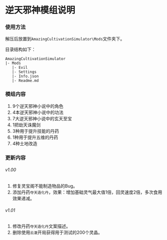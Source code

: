 # 逆天邪神模组说明

### 使用方法

解压后放置到`AmazingCultivationSimulator\Mods`文件夹下。

目录结构如下：

```
AmazingCultivationSimulator
|- Mods
   |- Evil
   |- Settings
   |- Info.json
   |- Readme.md
```

### 模组内容

1. 9个逆天邪神小说中的角色
2. 4本逆天邪神小说中的功法
3. 7大逆天邪神小说中的玄天至宝
4. 1把劫天诛魔剑
5. 3种用于提升技能的丹药
6. 1种用于提升五维的丹药
7. 4种土地改造

### 更新内容

###### v1.00

1. 修复灵宝阁不能制造物品的Bug。
2. 添加丹药`夺天造化丹`，效果：增加基础灵气最大值1倍，回灵速度2倍，多次食用效果递减。

###### v1.01

1. 修改丹药`夺天造化丹`文案描述。
2. 删除使用`云澈`开局获得用于测试的200个灵晶。